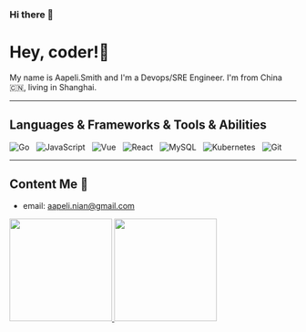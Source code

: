 ### Hi there 👋

<!--
**aapelismith/aapelismith** is a ✨ _special_ ✨ repository because its `README.md` (this file) appears on your GitHub profile.

Here are some ideas to get you started:

- 🔭 I’m currently working on ...
- 🌱 I’m currently learning ...
- 👯 I’m looking to collaborate on ...
- 🤔 I’m looking for help with ...
- 💬 Ask me about ...
- 📫 How to reach me: ...
- 😄 Pronouns: ...
- ⚡ Fun fact: ...
-->


# Hey, coder!👋 


My name is Aapeli.Smith and I'm a Devops/SRE Engineer. I'm from China 🇨🇳, living in Shanghai.

<hr>

## Languages & Frameworks & Tools & Abilities

![Go](https://img.shields.io/badge/-Go-black?logo=go&style=social)&nbsp;&nbsp;
![JavaScript](https://img.shields.io/badge/-JavaScript-black?logo=JavaScript&style=social)&nbsp;&nbsp;
![Vue](https://img.shields.io/badge/-Vue-black?logo=JavaScript&style=social)&nbsp;&nbsp;
![React](https://img.shields.io/badge/-React-black?logo=JavaScript&style=social)&nbsp;&nbsp;
![MySQL](https://img.shields.io/badge/-MySQL-black?logo=mysql&style=social)&nbsp;&nbsp;
![Kubernetes](https://img.shields.io/badge/-Kubernetes-black?logo=kubernetes&style=social)&nbsp;&nbsp;
![Git](https://img.shields.io/badge/-Git-black?logo=git&style=social)

<hr>

## Content Me 📱

- email: <a href="aapeli.nian@gmail.com">aapeli.nian@gmail.com</a>


<a href="https://github.com/aapelismith/aapelismith" title="Go to Source">
  <img height=180 src="https://github-readme-stats.vercel.app/api?username=aapelismith&show_icons=true&theme=gotham">
</a>
<a href="https://github.com/aapelismith/aapelismith">
  <img height=180 src="https://github-readme-stats.vercel.app/api/top-langs/?username=aapelismith&hide=c%23,powershell,java&title_color=2aa889&text_color=99d1ce&icon_color=2bbc8a&bg_color=0c1014&langs_count=8&layout=compact" />
</a>
<br/>
